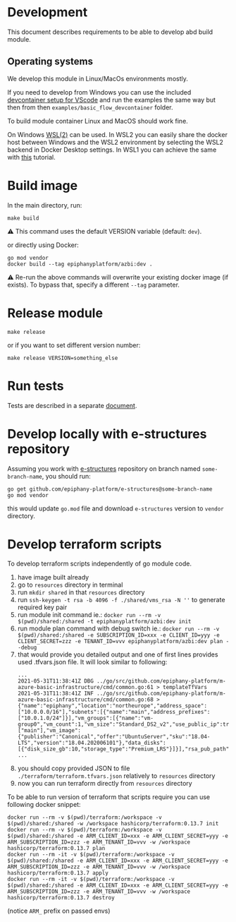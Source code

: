 # Development

This document describes requirements to be able to develop abd build module. 

## Operating systems

We develop this module in Linux/MacOs environments mostly. 

If you need to develop from Windows you can use the included [devcontainer setup for VScode](https://code.visualstudio.com/docs/remote/containers-tutorial) and run the examples the same way but then from then `examples/basic_flow_devcontainer` folder.

To build module container Linux and MacOS should work fine. 

On Windows [WSL(2)](https://docs.microsoft.com/en-us/windows/wsl/install-win10) can be used. In WSL2 you can easily share the docker host between Windows and the WSL2 environment by selecting the WSL2 backend in Docker Desktop settings. In WSL1 you can achieve the same with [this](https://nickjanetakis.com/blog/setting-up-docker-for-windows-and-wsl-to-work-flawlessly) tutorial.


# Build image

In the main directory, run:

```shell
make build
```

:warning: This command uses the default VERSION variable (default: `dev`).

or directly using Docker:

```shell
go mod vendor
docker build --tag epiphanyplatform/azbi:dev .
```

:warning: Re-run the above commands will overwrite your existing docker image (if exists). To bypass that, specify a different `--tag` parameter. 

# Release module

```shell
make release
```

or if you want to set different version number:

```shell
make release VERSION=something_else
```

# Run tests

Tests are described in a separate [document](TESTS.md).

# Develop locally with e-structures repository

Assuming you work with [e-structures](https://github.com/epiphany-platform/e-structures) repository on branch named `some-branch-name`, you should run: 


```shell
go get github.com/epiphany-platform/e-structures@some-branch-name
go mod vendor
```

this would update `go.mod` file and download `e-structures` version to `vendor` directory. 

# Develop terraform scripts

To develop terraform scripts independently of go module code.

1) have image built already
1) go to `resources` directory in terminal
1) run `mkdir shared` in that `resources` directory
1) run `ssh-keygen -t rsa -b 4096 -f ./shared/vms_rsa -N ''` to generate required key pair
1) run module init command ie.: `docker run --rm -v $(pwd)/shared:/shared -t epiphanyplatform/azbi:dev init`
1) run module plan command with debug switch ie.: `docker run --rm -v $(pwd)/shared:/shared -e SUBSCRIPTION_ID=xxx -e CLIENT_ID=yyy -e CLIENT_SECRET=zzz -e TENANT_ID=vvv epiphanyplatform/azbi:dev plan --debug`
1) that would provide you detailed output and one of first lines provides used .tfvars.json file. It will look similar to following: 
   ```
   ...
   2021-05-31T11:38:41Z DBG ../go/src/github.com/epiphany-platform/m-azure-basic-infrastructure/cmd/common.go:61 > templateTfVars
   2021-05-31T11:38:41Z INF ../go/src/github.com/epiphany-platform/m-azure-basic-infrastructure/cmd/common.go:68 > {"name":"epiphany","location":"northeurope","address_space":["10.0.0.0/16"],"subnets":[{"name":"main","address_prefixes":["10.0.1.0/24"]}],"vm_groups":[{"name":"vm-group0","vm_count":1,"vm_size":"Standard_DS2_v2","use_public_ip":true,"subnet_names":["main"],"vm_image":{"publisher":"Canonical","offer":"UbuntuServer","sku":"18.04-LTS","version":"18.04.202006101"},"data_disks":[{"disk_size_gb":10,"storage_type":"Premium_LRS"}]}],"rsa_pub_path":"/shared/vms_rsa.pub"}
   ...
   ```
1) you should copy provided JSON to file `./terraform/terraform.tfvars.json` relatively to `resources` directory
1) now you can run terraform directly from `resources` directory

To be able to run version of terraform that scripts require you can use following docker snippet: 

```shell
docker run --rm -v $(pwd)/terraform:/workspace -v $(pwd)/shared:/shared -w /workspace hashicorp/terraform:0.13.7 init
docker run --rm -v $(pwd)/terraform:/workspace -v $(pwd)/shared:/shared -e ARM_CLIENT_ID=xxx -e ARM_CLIENT_SECRET=yyy -e ARM_SUBSCRIPTION_ID=zzz -e ARM_TENANT_ID=vvv -w /workspace hashicorp/terraform:0.13.7 plan
docker run --rm -it -v $(pwd)/terraform:/workspace -v $(pwd)/shared:/shared -e ARM_CLIENT_ID=xxx -e ARM_CLIENT_SECRET=yyy -e ARM_SUBSCRIPTION_ID=zzz -e ARM_TENANT_ID=vvv -w /workspace hashicorp/terraform:0.13.7 apply
docker run --rm -it -v $(pwd)/terraform:/workspace -v $(pwd)/shared:/shared -e ARM_CLIENT_ID=xxx -e ARM_CLIENT_SECRET=yyy -e ARM_SUBSCRIPTION_ID=zzz -e ARM_TENANT_ID=vvv -w /workspace hashicorp/terraform:0.13.7 destroy
```
(notice `ARM_` prefix on passed envs)
